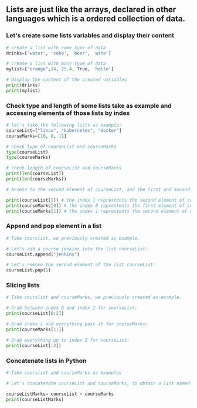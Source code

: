 ## Lists are just like the arrays, declared in other languages which is a ordered collection of data.

### Let's create some lists variables and display their content

``` python
# create a list with same type of data 
drinks=['water', 'coke', 'beer', 'wine']

# create a list with many type of data
mylist=["orange",14, 25.4, True, 'hello']

# Display the content of the created variables
print(drinks)
print(mylist)
```
### Check type and length of some lists take as example and accessing elements of those lists by index


``` python
# let's take the following lists as example:
courseList=["linux", "kubernetes", "docker"]
courseMarks=[16, 8, 11]

# check type of courseList and courseMarks
type(courseList)
type(courseMarks)

# check length of courseList and courseMarks
print(len(courseList))
print(len(courseMarks))

# Access to the second element of courseList, and the first and second element of courseMarks

print(courseList[1]) # the index 1 represtents the second element of courseList 
print(courseMarks[0]) # the index 0 represtents the first element of courseMarks 
print(courseMarks[1]) # the index 1 represtents the second element of courseMarks 
```
### Append and pop element in a list

``` python
# Take courslist, we previously created as example.

# Let’s add a course jenkins into the list courseList:
courseList.append("jenkins")

# Let’s remove the second element of the list courseList:
courseList.pop(1)
```
### Slicing lists
``` python
# Take courslist and courseMarks, we previously created as example.

# Grab between index 0 and index 2 for courseList:
print(courseList[0:2])

# Grab index 1 and everything past it for courseMarks:
print(courseMarks[1:])

# Grab everything up to index 2 for courseList:
print(courseList[:2])
```
### Concatenate lists in Python

``` python
# Take courslist and courseMarks as examples

# Let’s concatenate courseList and courseMarks, to obtain a list named courseListMarks.

courseListMarks= courseList + courseMarks
print(courseListMarks)
```
